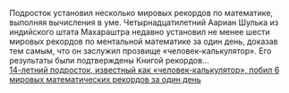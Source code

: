 <!--2025-02-21 12:29:03-->
<div class="yb">
  <div class="rss smaller1 habr"><p>Подросток установил несколько мировых рекордов по математике, выполняя вычисления в уме. Четырнадцатилетний Аариан Шулька из индийского штата Махараштра недавно установил не менее шести мировых рекордов по ментальной математике за один день, доказав тем самым, что он заслужил прозвище «человек-калькулятор». Его результаты были подтверждены Книгой рекордов... <br><a class="light" href="https://habr.com/ru/news/884714/?utm_source=habrahabr&utm_medium=rss&utm_campaign=884714">14-летний подросток, известный как «человек-калькулятор», побил 6 мировых математических рекордов за один день</a></div>
</div>
